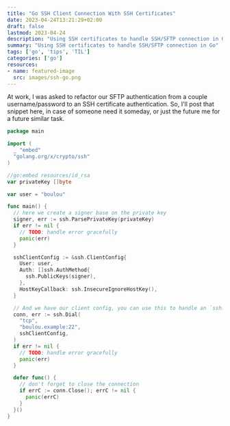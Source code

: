 ```yaml
---
title: "Go SSH Client Connection With SSH Certificates"
date: 2023-04-24T13:21:29+02:00
draft: false
lastmod: 2023-04-24
description: "Using SSH certificates to handle SSH/SFTP connection in Go"
summary: "Using SSH certificates to handle SSH/SFTP connection in Go"
tags: ['go', 'tips', 'TIL']
categories: ['go']
resources:
- name: featured-image
  src: images/ssh-go.png
---
```


At work, I was asked to refactor our SFTP authentication from a couple username/password to an SSH certificate authentication.
So, I'll post that snippet here, in case of someone need it someday, or just the future me for a future similar task.

```go
package main

import (
  _ "embed"
  "golang.org/x/crypto/ssh"
)

//go:embed resources/id_rsa
var privateKey []byte

var user = "boulou"

func main() {
  // here we create a signer base on the private key
  signer, err := ssh.ParsePrivateKey(privateKey)
  if err != nil {
    // TODO: handle error gracefully 
    panic(err)
  }

  sshClientConfig := &ssh.ClientConfig{
    User: user,
    Auth: []ssh.AuthMethod{
      ssh.PublicKeys(signer),
    },
    HostKeyCallback: ssh.InsecureIgnoreHostKey(),
  }

  // And we have our client config, you can use this to handle an `ssh.Dial` call :
  conn, err := ssh.Dial(
    "tcp",
    "boulou.example:22",
    sshClientConfig,
  )
  if err != nil {
    // TODO: handle error gracefully 
    panic(err)
  }

  defer func() {
    // don't forget to close the connection
    if errC := conn.Close(); errC != nil {
      panic(errC)
    }
  }()
}
```